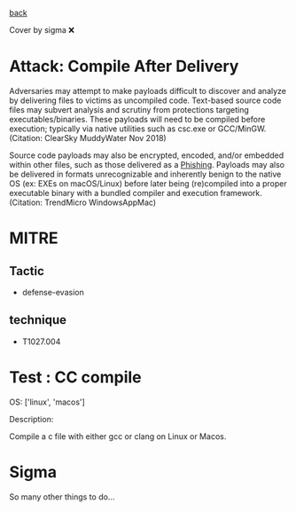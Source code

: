 [back](../index.md)

Cover by sigma :x: 

# Attack: Compile After Delivery

 Adversaries may attempt to make payloads difficult to discover and analyze by delivering files to victims as uncompiled code. Text-based source code files may subvert analysis and scrutiny from protections targeting executables/binaries. These payloads will need to be compiled before execution; typically via native utilities such as csc.exe or GCC/MinGW.(Citation: ClearSky MuddyWater Nov 2018)

Source code payloads may also be encrypted, encoded, and/or embedded within other files, such as those delivered as a [Phishing](https://attack.mitre.org/techniques/T1566). Payloads may also be delivered in formats unrecognizable and inherently benign to the native OS (ex: EXEs on macOS/Linux) before later being (re)compiled into a proper executable binary with a bundled compiler and execution framework.(Citation: TrendMicro WindowsAppMac)

# MITRE
## Tactic
  - defense-evasion

## technique
  - T1027.004

# Test : CC compile

OS: ['linux', 'macos']

Description:

 Compile a c file with either gcc or clang on Linux or Macos.


# Sigma

 So many other things to do...